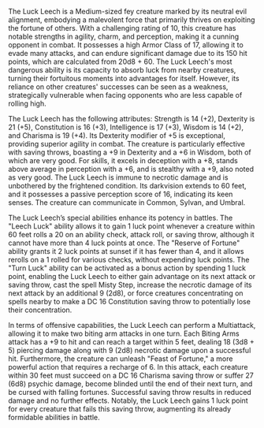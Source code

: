 The Luck Leech is a Medium-sized fey creature marked by its neutral evil alignment, embodying a malevolent force that primarily thrives on exploiting the fortune of others. With a challenging rating of 10, this creature has notable strengths in agility, charm, and perception, making it a cunning opponent in combat. It possesses a high Armor Class of 17, allowing it to evade many attacks, and can endure significant damage due to its 150 hit points, which are calculated from 20d8 + 60. The Luck Leech's most dangerous ability is its capacity to absorb luck from nearby creatures, turning their fortuitous moments into advantages for itself. However, its reliance on other creatures' successes can be seen as a weakness, strategically vulnerable when facing opponents who are less capable of rolling high.

The Luck Leech has the following attributes: Strength is 14 (+2), Dexterity is 21 (+5), Constitution is 16 (+3), Intelligence is 17 (+3), Wisdom is 14 (+2), and Charisma is 19 (+4). Its Dexterity modifier of +5 is exceptional, providing superior agility in combat. The creature is particularly effective with saving throws, boasting a +9 in Dexterity and a +6 in Wisdom, both of which are very good. For skills, it excels in deception with a +8, stands above average in perception with a +6, and is stealthy with a +9, also noted as very good. The Luck Leech is immune to necrotic damage and is unbothered by the frightened condition. Its darkvision extends to 60 feet, and it possesses a passive perception score of 16, indicating its keen senses. The creature can communicate in Common, Sylvan, and Umbral.

The Luck Leech’s special abilities enhance its potency in battles. The "Leech Luck" ability allows it to gain 1 luck point whenever a creature within 60 feet rolls a 20 on an ability check, attack roll, or saving throw, although it cannot have more than 4 luck points at once. The "Reserve of Fortune" ability grants it 2 luck points at sunset if it has fewer than 4, and it allows rerolls on a 1 rolled for various checks, without expending luck points. The "Turn Luck" ability can be activated as a bonus action by spending 1 luck point, enabling the Luck Leech to either gain advantage on its next attack or saving throw, cast the spell Misty Step, increase the necrotic damage of its next attack by an additional 9 (2d8), or force creatures concentrating on spells nearby to make a DC 16 Constitution saving throw to potentially lose their concentration.

In terms of offensive capabilities, the Luck Leech can perform a Multiattack, allowing it to make two biting arm attacks in one turn. Each Biting Arms attack has a +9 to hit and can reach a target within 5 feet, dealing 18 (3d8 + 5) piercing damage along with 9 (2d8) necrotic damage upon a successful hit. Furthermore, the creature can unleash "Feast of Fortune," a more powerful action that requires a recharge of 6. In this attack, each creature within 30 feet must succeed on a DC 16 Charisma saving throw or suffer 27 (6d8) psychic damage, become blinded until the end of their next turn, and be cursed with falling fortunes. Successful saving throw results in reduced damage and no further effects. Notably, the Luck Leech gains 1 luck point for every creature that fails this saving throw, augmenting its already formidable abilities in battle.